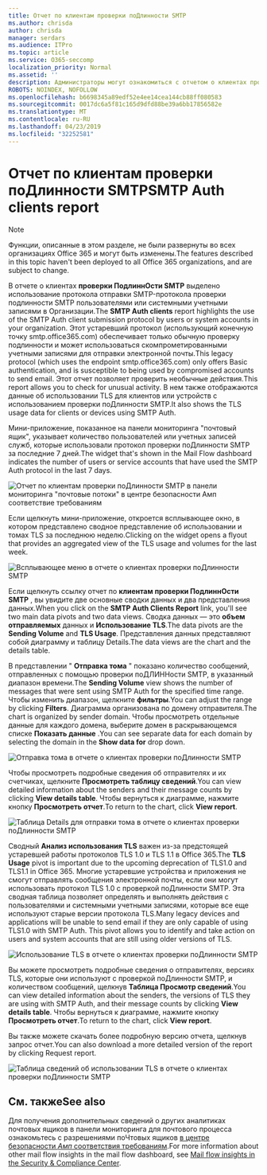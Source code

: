```yaml
---
title: Отчет по клиентам проверки поДлинности SMTP
ms.author: chrisda
author: chrisda
manager: serdars
ms.audience: ITPro
ms.topic: article
ms.service: O365-seccomp
localization_priority: Normal
ms.assetid: ''
description: Администраторы могут ознакомиться с отчетом о клиентах проверки поДлинности SMTP в панели мониторинга "почтовый ящик" в центре безопасности _Амп_ соответствия требованиям.
ROBOTS: NOINDEX, NOFOLLOW
ms.openlocfilehash: b6698345a89edf52e4ee14cea144cb88ff080583
ms.sourcegitcommit: 0017dc6a5f81c165d9dfd88be39a6bb17856582e
ms.translationtype: MT
ms.contentlocale: ru-RU
ms.lasthandoff: 04/23/2019
ms.locfileid: "32252581"
---
```

# <a name="smtp-auth-clients-report"></a><span data-ttu-id="661e6-103">Отчет по клиентам проверки поДлинности SMTP</span><span class="sxs-lookup"><span data-stu-id="661e6-103">SMTP Auth clients report</span></span>

> [!NOTE]
> <span data-ttu-id="661e6-104">Функции, описанные в этом разделе, не были развернуты во всех организациях Office 365 и могут быть изменены.</span><span class="sxs-lookup"><span data-stu-id="661e6-104">The features described in this topic haven't been deployed to all Office 365 organizations, and are subject to change.</span></span>

<span data-ttu-id="661e6-105">В отчете о клиентах **проверки ПодлиннОсти SMTP** выделено использование протокола отправки SMTP-протокола проверки подлинности SMTP пользователями или системными учетными записями в Организации.</span><span class="sxs-lookup"><span data-stu-id="661e6-105">The **SMTP Auth clients** report highlights the use of the SMTP Auth client submission protocol by users or system accounts in your organization.</span></span> <span data-ttu-id="661e6-106">Этот устаревший протокол (использующий конечную точку smtp.office365.com) обеспечивает только обычную проверку подлинности и может использоваться скомпрометированными учетными записями для отправки электронной почты.</span><span class="sxs-lookup"><span data-stu-id="661e6-106">This legacy protocol (which uses the endpoint smtp.office365.com) only offers Basic authentication, and is susceptible to being used by compromised accounts to send email.</span></span>  <span data-ttu-id="661e6-107">Этот отчет позволяет проверить необычные действия.</span><span class="sxs-lookup"><span data-stu-id="661e6-107">This report allows you to check for unusual activity.</span></span> <span data-ttu-id="661e6-108">В нем также отображаются данные об использовании TLS для клиентов или устройств с использованием проверки поДлинности SMTP.</span><span class="sxs-lookup"><span data-stu-id="661e6-108">It also shows the TLS usage data for clients or devices using SMTP Auth.</span></span>

<span data-ttu-id="661e6-109">Мини-приложение, показанное на панели мониторинга "почтовый ящик", указывает количество пользователей или учетных записей служб, которые использовали протокол проверки поДлинности SMTP за последние 7 дней.</span><span class="sxs-lookup"><span data-stu-id="661e6-109">The widget that's shown in the Mail Flow dashboard indicates the number of users or service accounts that have used the SMTP Auth protocol in the last 7 days.</span></span>

![Отчет по клиентам проверки поДлинности SMTP в панели мониторинга "почтовые потоки" в центре безопасности _Амп_ соответствие требованиям](media/smtp-auth-clients-report-selected.png)

<span data-ttu-id="661e6-111">Если щелкнуть мини-приложение, откроется всплывающее окно, в котором представлено сводное представление об использовании и томах TLS за последнюю неделю.</span><span class="sxs-lookup"><span data-stu-id="661e6-111">Clicking on the widget opens a flyout that provides an aggregated view of the TLS usage and volumes for the last week.</span></span>

![Всплывающее меню в отчете о клиентах проверки поДлинности SMTP](media/smtp-auth-clients-flyout.png)

<span data-ttu-id="661e6-113">Если щелкнуть ссылку отчет по **клиентам проверки ПодлиннОсти SMTP** , вы увидите две основные сводки данных и два представления данных.</span><span class="sxs-lookup"><span data-stu-id="661e6-113">When you click on the **SMTP Auth Clients Report** link, you'll see two main data pivots and two data views.</span></span> <span data-ttu-id="661e6-114">Сводка данных — это **объем отправляемых** данных и **Использование TLS**.</span><span class="sxs-lookup"><span data-stu-id="661e6-114">The data pivots are the **Sending Volume** and **TLS Usage**.</span></span> <span data-ttu-id="661e6-115">Представления данных представляют собой диаграмму и таблицу Details.</span><span class="sxs-lookup"><span data-stu-id="661e6-115">The data views are the chart and the details table.</span></span>

<span data-ttu-id="661e6-116">В представлении " **Отправка тома** " показано количество сообщений, отправленных с помощью проверки поДЛИННости SMTP, в указанный диапазон времени.</span><span class="sxs-lookup"><span data-stu-id="661e6-116">The **Sending Volume** view shows the number of messages that were sent using SMTP Auth for the specified time range.</span></span> <span data-ttu-id="661e6-117">Чтобы изменить диапазон, щелкните **фильтры**.</span><span class="sxs-lookup"><span data-stu-id="661e6-117">You can adjust the range by clicking **Filters**.</span></span> <span data-ttu-id="661e6-118">Диаграмма организована по домену отправителя.</span><span class="sxs-lookup"><span data-stu-id="661e6-118">The chart is organized by sender domain.</span></span> <span data-ttu-id="661e6-119">Чтобы просмотреть отдельные данные для каждого домена, выберите домен в раскрывающемся списке **Показать данные** .</span><span class="sxs-lookup"><span data-stu-id="661e6-119">You can see separate data for each domain by selecting the domain in the **Show data for** drop down.</span></span>

![Отправка тома в отчете о клиентах проверки поДлинности SMTP](media/smtp-auth-clients-report-sending-volume.png)

<span data-ttu-id="661e6-121">Чтобы просмотреть подробные сведения об отправителях и их счетчиках, щелкните **Просмотреть таблицу сведений**.</span><span class="sxs-lookup"><span data-stu-id="661e6-121">You can view detailed information about the senders and their message counts by clicking **View details table**.</span></span> <span data-ttu-id="661e6-122">Чтобы вернуться к диаграмме, нажмите кнопку **Просмотреть отчет**.</span><span class="sxs-lookup"><span data-stu-id="661e6-122">To return to the chart, click **View report**.</span></span>

![Таблица Details для отправки тома в отчете о клиентах проверки поДлинности SMTP](media/smtp-auth-clients-report-details-sending-volume.png)

<span data-ttu-id="661e6-124">Сводный **Анализ использования TLS** важен из-за предстоящей устаревшей работы протоколов TLS 1.0 и TLS 1.1 в Office 365.</span><span class="sxs-lookup"><span data-stu-id="661e6-124">The **TLS Usage** pivot is important due to the upcoming deprecation of TLS1.0 and TLS1.1 in Office 365.</span></span> <span data-ttu-id="661e6-125">Многие устаревшие устройства и приложения не смогут отправлять сообщения электронной почты, если они могут использовать протокол TLS 1.0 с проверкой поДлинности SMTP. Эта сводная таблица позволяет определять и выполнять действия с пользователями и системными учетными записями, которые все еще используют старые версии протокола TLS.</span><span class="sxs-lookup"><span data-stu-id="661e6-125">Many legacy devices and applications will be unable to send email if they are only capable of using TLS1.0 with SMTP Auth. This pivot allows you to identify and take action on users and system accounts that are still using older versions of TLS.</span></span>

![Использование TLS в отчете о клиентах проверки поДлинности SMTP](media/smtp-auth-clients-report-tls-usage.png)

<span data-ttu-id="661e6-127">Вы можете просмотреть подробные сведения о отправителях, версиях TLS, которые они используют с проверкой поДлинности SMTP, и количеством сообщений, щелкнув **Таблица Просмотр сведений**.</span><span class="sxs-lookup"><span data-stu-id="661e6-127">You can view detailed information about the senders, the versions of TLS they are using with SMTP Auth, and their message counts by clicking **View details table**.</span></span> <span data-ttu-id="661e6-128">Чтобы вернуться к диаграмме, нажмите кнопку **Просмотреть отчет**.</span><span class="sxs-lookup"><span data-stu-id="661e6-128">To return to the chart, click **View report**.</span></span>

<span data-ttu-id="661e6-129">Вы также можете скачать более подробную версию отчета, щелкнув запрос отчет.</span><span class="sxs-lookup"><span data-stu-id="661e6-129">You can also download a more detailed version of the report by clicking Request report.</span></span>

![Таблица сведений об использовании TLS в отчете о клиентах проверки поДлинности SMTP](media/smtp-auth-clients-report-details-tls-usage.png)

## <a name="see-also"></a><span data-ttu-id="661e6-131">См. также</span><span class="sxs-lookup"><span data-stu-id="661e6-131">See also</span></span>

<span data-ttu-id="661e6-132">Для получения дополнительных сведений о других аналитиках почтовых ящиков в панели мониторинга для почтового процесса ознакомьтесь с разрешениями поЧтовых ящиков [в центре безопасности _Амп_ соответствия требованиям](mail-flow-insights-v2.md).</span><span class="sxs-lookup"><span data-stu-id="661e6-132">For more information about other mail flow insights in the mail flow dashboard, see [Mail flow insights in the Security & Compliance Center](mail-flow-insights-v2.md).</span></span>
